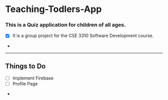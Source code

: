 # Teaching-Todlers-App

### This is a Quiz application for children of all ages. 
- [x] It is a group project for the CSE 3310 Software Development course.
-

------------------
## Things to Do
- [ ] Implement Firebase
- [ ] Profile Page
- 
